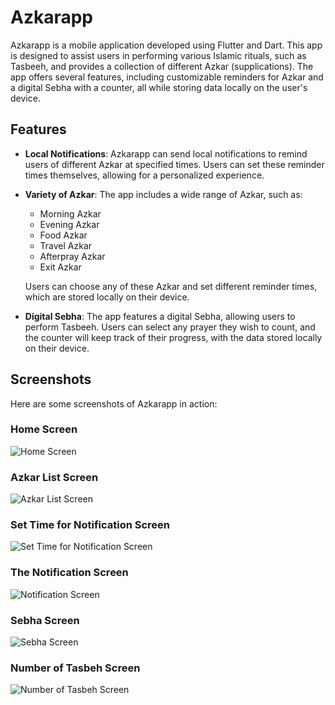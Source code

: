 # Azkarapp

Azkarapp is a mobile application developed using Flutter and Dart. This app is designed to assist users in performing various Islamic rituals, such as Tasbeeh, and provides a collection of different Azkar (supplications). The app offers several features, including customizable reminders for Azkar and a digital Sebha with a counter, all while storing data locally on the user's device.

## Features

- **Local Notifications**: Azkarapp can send local notifications to remind users of different Azkar at specified times. Users can set these reminder times themselves, allowing for a personalized experience.
- **Variety of Azkar**: The app includes a wide range of Azkar, such as:
  - Morning Azkar
  - Evening Azkar
  - Food Azkar
  - Travel Azkar
  - Afterpray Azkar
  - Exit Azkar

  Users can choose any of these Azkar and set different reminder times, which are stored locally on their device.
  
- **Digital Sebha**: The app features a digital Sebha, allowing users to perform Tasbeeh. Users can select any prayer they wish to count, and the counter will keep track of their progress, with the data stored locally on their device.

## Screenshots

Here are some screenshots of Azkarapp in action:

### Home Screen
![Home Screen](https://github.com/user-attachments/assets/7ecc1982-1701-4bf8-8066-52b23714ef18)

### Azkar List Screen
![Azkar List Screen](https://github.com/user-attachments/assets/e7df3b68-f886-4987-9e83-b8005ff0f29e)

### Set Time for Notification Screen
![Set Time for Notification Screen](https://github.com/user-attachments/assets/523c7871-a6c5-4cf3-881d-5e8f87ac425b)

### The Notification Screen
![Notification Screen](https://github.com/user-attachments/assets/c22adaaa-df40-4f40-ba62-9c73fb665199)

### Sebha Screen
![Sebha Screen](https://github.com/user-attachments/assets/c1e72ab7-f25f-4808-bd38-d7eb95f82c59)

### Number of Tasbeh Screen
![Number of Tasbeh Screen](https://github.com/user-attachments/assets/3107b57c-e82c-461e-86a0-165bb8797b46)




